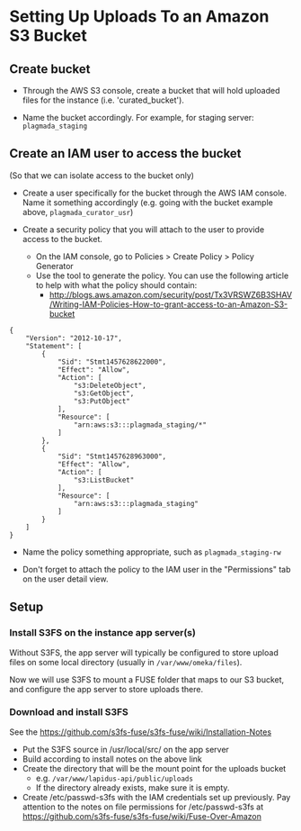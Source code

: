 # Setting Up Uploads To an Amazon S3 Bucket

## Create bucket

* Through the AWS S3 console, create a bucket that will hold uploaded files for the instance (i.e. 'curated_bucket'). 

* Name the bucket accordingly. For example, for staging server: `plagmada_staging`

## Create an IAM user to access the bucket

(So that we can isolate access to the bucket only)

* Create a user specifically for the bucket through the AWS IAM console. Name it something accordingly (e.g. going with the bucket example above, `plagmada_curator_usr`)

* Create a security policy that you will attach to the user to provide access to the bucket. 
    - On the IAM console, go to Policies > Create Policy > Policy Generator
    - Use the tool to generate the policy. You can use the following article to help with what the policy should contain:
        + http://blogs.aws.amazon.com/security/post/Tx3VRSWZ6B3SHAV/Writing-IAM-Policies-How-to-grant-access-to-an-Amazon-S3-bucket

```
{
    "Version": "2012-10-17",
    "Statement": [
        {
            "Sid": "Stmt1457628622000",
            "Effect": "Allow",
            "Action": [
                "s3:DeleteObject",
                "s3:GetObject",
                "s3:PutObject"
            ],
            "Resource": [
                "arn:aws:s3:::plagmada_staging/*"
            ]
        },
        {
            "Sid": "Stmt1457628963000",
            "Effect": "Allow",
            "Action": [
                "s3:ListBucket"
            ],
            "Resource": [
                "arn:aws:s3:::plagmada_staging"
            ]
        }
    ]
}
```

* Name the policy something appropriate, such as `plagmada_staging-rw`

* Don't forget to attach the policy to the IAM user in the "Permissions" tab on the user detail view.

## Setup

### Install S3FS on the instance app server(s)

Without S3FS, the app server will typically be configured to store upload files on some local directory (usually in `/var/www/omeka/files`).

Now we will use S3FS to mount a FUSE folder that maps to our S3 bucket, and configure the app server to store uploads there.

### Download and install S3FS

See the https://github.com/s3fs-fuse/s3fs-fuse/wiki/Installation-Notes

* Put the S3FS source in /usr/local/src/ on the app server
* Build according to install notes on the above link
* Create the directory that will be the mount point for the uploads bucket
    - e.g. `/var/www/lapidus-api/public/uploads`
    - If the directory already exists, make sure it is empty.
* Create /etc/passwd-s3fs with the IAM credentials set up previously. Pay attention to the notes on file permissions for /etc/passwd-s3fs at https://github.com/s3fs-fuse/s3fs-fuse/wiki/Fuse-Over-Amazon
